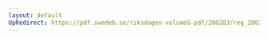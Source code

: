 ```yaml
---
layout: default
UpRedirect: https://pdf.swedeb.se/riksdagen-volumeG-pdf/200203/reg_200203/reg_200203_0209.pdf
---
```

